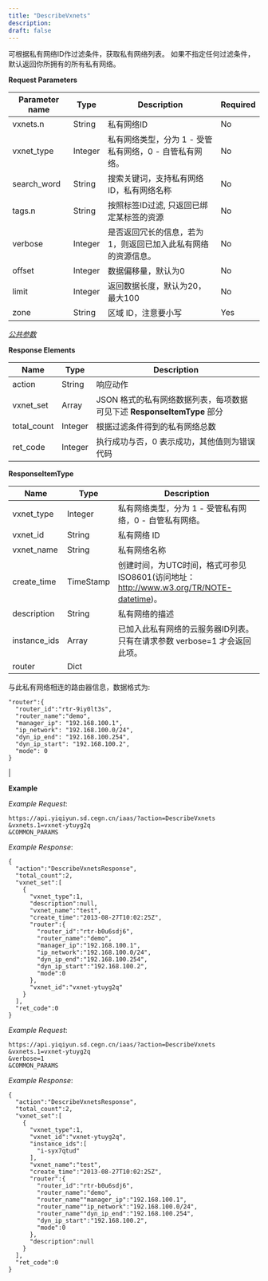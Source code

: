 ```yaml
---
title: "DescribeVxnets"
description: 
draft: false
---
```




可根据私有网络ID作过滤条件，获取私有网络列表。 如果不指定任何过滤条件，默认返回你所拥有的所有私有网络。

**Request Parameters**

| Parameter name | Type | Description | Required |
| --- | --- | --- | --- |
| vxnets.n | String | 私有网络ID | No |
| vxnet_type | Integer | 私有网络类型，分为 1 - 受管私有网络，0 - 自管私有网络。 | No |
| search_word | String | 搜索关键词，支持私有网络ID，私有网络名称 | No |
| tags.n | String | 按照标签ID过滤, 只返回已绑定某标签的资源 | No |
| verbose | Integer | 是否返回冗长的信息，若为1，则返回已加入此私有网络的资源信息。 | No |
| offset | Integer | 数据偏移量，默认为0 | No |
| limit | Integer | 返回数据长度，默认为20，最大100 | No |
| zone | String | 区域 ID，注意要小写 | Yes |

[_公共参数_](../../../parameters/)

**Response Elements**

| Name | Type | Description |
| --- | --- | --- |
| action | String | 响应动作 |
| vxnet_set | Array | JSON 格式的私有网络数据列表，每项数据可见下述 **ResponseItemType** 部分 |
| total_count | Integer | 根据过滤条件得到的私有网络总数 |
| ret_code | Integer | 执行成功与否，0 表示成功，其他值则为错误代码 |

**ResponseItemType**

| Name | Type | Description |
| --- | --- | --- |
| vxnet_type | Integer | 私有网络类型，分为 1 - 受管私有网络，0 - 自管私有网络。 |
| vxnet_id | String | 私有网络 ID |
| vxnet_name | String | 私有网络名称 |
| create_time | TimeStamp | 创建时间，为UTC时间，格式可参见 ISO8601(访问地址：http://www.w3.org/TR/NOTE-datetime)。 |
| description | String | 私有网络的描述 |
| instance_ids | Array | 已加入此私有网络的云服务器ID列表。只有在请求参数 verbose=1 才会返回此项。 |
| router | Dict |

与此私有网络相连的路由器信息，数据格式为:

```
"router":{
  "router_id":"rtr-9iy0lt3s",
  "router_name":"demo",
  "manager_ip": "192.168.100.1",
  "ip_network": "192.168.100.0/24",
  "dyn_ip_end": "192.168.100.254",
  "dyn_ip_start": "192.168.100.2",
  "mode": 0
}
```

 |

**Example**

_Example Request_:

```
https://api.yiqiyun.sd.cegn.cn/iaas/?action=DescribeVxnets
&vxnets.1=vxnet-ytuyg2q
&COMMON_PARAMS
```

_Example Response_:

```
{
  "action":"DescribeVxnetsResponse",
  "total_count":2,
  "vxnet_set":[
    {
      "vxnet_type":1,
      "description":null,
      "vxnet_name":"test",
      "create_time":"2013-08-27T10:02:25Z",
      "router":{
        "router_id":"rtr-b0u6sdj6",
        "router_name":"demo",
        "manager_ip":"192.168.100.1",
        "ip_network":"192.168.100.0/24",
        "dyn_ip_end":"192.168.100.254",
        "dyn_ip_start":"192.168.100.2",
        "mode":0
      },
      "vxnet_id":"vxnet-ytuyg2q"
    }
  ],
  "ret_code":0
}
```

_Example Request_:

```
https://api.yiqiyun.sd.cegn.cn/iaas/?action=DescribeVxnets
&vxnets.1=vxnet-ytuyg2q
&verbose=1
&COMMON_PARAMS
```

_Example Response_:

```
{
  "action":"DescribeVxnetsResponse",
  "total_count":2,
  "vxnet_set":[
    {
      "vxnet_type":1,
      "vxnet_id":"vxnet-ytuyg2q",
      "instance_ids":[
        "i-syx7qtud"
      ],
      "vxnet_name":"test",
      "create_time":"2013-08-27T10:02:25Z",
      "router":{
        "router_id":"rtr-b0u6sdj6",
        "router_name":"demo",
        "router_name""manager_ip":"192.168.100.1",
        "router_name""ip_network":"192.168.100.0/24",
        "router_name""dyn_ip_end":"192.168.100.254",
        "dyn_ip_start":"192.168.100.2",
        "mode":0
      },
      "description":null
    }
  ],
  "ret_code":0
}
```
